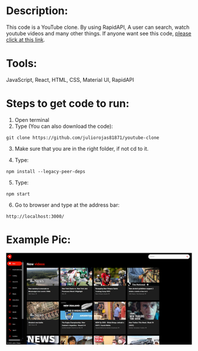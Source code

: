 # Description:
This code is a YouTube clone. By using RapidAPI, A user can search,
watch youtube videos and many other things. 
If anyone want see this code, [please click at this link](https://juliorojas81871.github.io/youtube-clone/).

# Tools:
JavaScript, React, HTML, CSS, Material UI, RapidAPI

# Steps to get code to run:
1. Open terminal
2. Type (You can also download the code):
```
git clone https://github.com/juliorojas81871/youtube-clone
```

3. Make sure that you are in the right folder, if not cd to it.

4. Type: 
```
npm install --legacy-peer-deps
```
5. Type: 
```
npm start
```
6. Go to browser and type at the address bar: 
```
http://localhost:3000/
```

# Example Pic:
![Notes Example Pic](https://github.com/juliorojas81871/youtube-clone/blob/main/pics/main.jpg)
